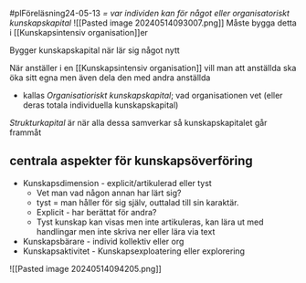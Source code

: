 #plFöreläsning24-05-13
*= var individen kan för något eller organisatoriskt kunskapskapital*
![[Pasted image 20240514093007.png]]
Måste bygga detta i [[Kunskapsintensiv organisation]]er

Bygger kunskapskapital när lär sig något nytt

När anställer i en [[Kunskapsintensiv organisation]] vill man att anställda ska öka sitt egna men även dela den med andra anställda
- kallas *Organisatioriskt kunskapskapital*; vad organisationen vet (eller deras totala individuella kunskapskapital)

*Strukturkapital* är när alla dessa samverkar så kunskapskapitalet går frammåt

## centrala aspekter för kunskapsöverföring
- Kunskapsdimension - explicit/artikulerad eller tyst
	- Vet man vad någon annan har lärt sig?
	- tyst = man håller för sig själv, outtalad till sin karaktär. 
	- Explicit - har berättat för andra? 
	- Tyst kunskap kan visas men inte artikuleras, kan lära ut med handlingar men inte skriva ner eller lära via text
- Kunskapsbärare - individ kollektiv eller org
- Kunskapsaktivitet - Kunskapsexploatering eller explorering 



![[Pasted image 20240514094205.png]]